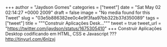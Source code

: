 
+++
author = "Jaydson Gomes"
categories = ["tweet"]
date = "Sat May 02 02:14:27 +0000 2009"
draft = false
image = "No media found for this Tweet"
slug = "03e5b886382ee0c4e9f3faa97bb322b37d350089"
tags = ["tweet"]
title = """Construir Aplicações Desk..."""
tweet = true
tweet_url = "https://twitter.com/jaydson/status/1675305410"
+++
Construir Aplicações Desktop codificando em HTML, CSS e Javascript ??? http://tinyurl.com/6nlzxj
